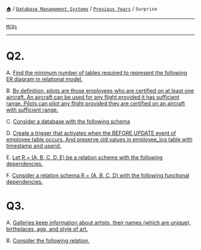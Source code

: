 [`🏠`](/) / [`Database Management Systems`](/s/dbms/) / [`Previous Years`](/s/dbms/previous-years/) / `Surprise`

<hr />

[`MCQs`](/s/dbms/mcqs/)

<hr />

# Q2.

A. [Find the minimum number of tables required to represent the following ER diagram in relational model.](/s/dbms/previous-years/surprise/q2#q2a-find-the-minimum-number-of-tables-required-to-represent-the-following-er-diagram-in-relational-model)

B. [By definition, pilots are those employees who are certified on at least one aircraft. An aircraft can be used for any flight provided it has sufficient range. Pilots can pilot any flight provided they are certified on an aircraft with sufficient range.](/s/dbms/previous-years/surprise/q2#q2b-by-definition-pilots-are-those-employees-who-are-certified-on-at-least-one-aircraft-an-aircraft-can-be-used-for-any-flight-provided-it-has-sufficient-range-pilots-can-pilot-any-flight-provided-they-are-certified-on-an-aircraft-with-sufficient-range)

C. [Consider a database with the following schema](/s/dbms/previous-years/surprise/q2#q2c-consider-a-database-with-the-following-schema)

D. [Create a trigger that activates when the BEFORE UPDATE event of employee table occurs. And preserve old values in employee_log table with timestamp and userid.](/s/dbms/previous-years/surprise/q2#q2d-create-a-trigger-that-activates-when-the-before-update-event-of-employee-table-occurs-and-preserve-old-values-in-employee_log-table-with-timestamp-and-userid)


E. [Let R = (A, B, C, D, E) be a relation scheme with the following dependencies.](/s/dbms/previous-years/surprise/q2#q2e-let-r--a-b-c-d-e-be-a-relation-scheme-with-the-following-dependencies)

F. [Consider a relation schema R = (A, B, C, D) with the following functional dependencies.](/s/dbms/previous-years/surprise/q2#q2f-consider-a-relation-schema-r--a-b-c-d-with-the-following-functional-dependencies)

# Q3.

A. [Galleries keep information about artists, their names (which are unique), birthplaces, age, and style of art.](/s/dbms/previous-years/surprise/q3#q3a-galleries-keep-information-about-artists-their-names-which-are-unique-birthplaces-age-and-style-of-art)

B. [Consider the following relation.](/s/dbms/previous-years/surprise/q3#q3b-consider-the-following-relation)

